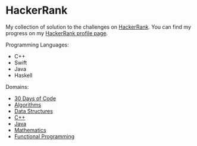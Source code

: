 # HackerRank

My collection of solution to the challenges on <a href="https://www.hackerrank.com">HackerRank</a>.
You can find my progress on my <a href="https://www.hackerrank.com/chicio">HackerRank profile page</a>.

Programming Languages:
* C++
* Swift
* Java
* Haskell

Domains:
* <a href="https://www.hackerrank.com/domains/tutorials/30-days-of-code">30 Days of Code</a>
* <a href="https://www.hackerrank.com/domains/algorithms/">Algorithms</a>
* <a href="https://www.hackerrank.com/domains/data-structures/">Data Structures</a>
* <a href="https://www.hackerrank.com/domains/cpp/">C++</a>
* <a href="https://www.hackerrank.com/domains/java/">Java</a>
* <a href="https://www.hackerrank.com/domains/mathematics/">Mathematics</a>
* <a href="https://www.hackerrank.com/domains/fp/">Functional Programming</a>
